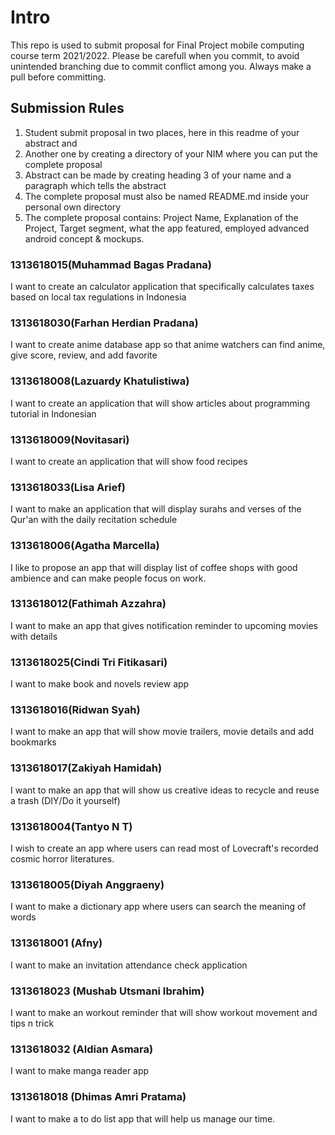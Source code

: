 # Intro
This repo is used to submit proposal for Final Project mobile computing course term 2021/2022. Please be carefull when you commit, to avoid unintended branching due to commit conflict among you. Always make a pull before committing. 

## Submission Rules
1. Student submit proposal in two places, here in this readme of your abstract and
2. Another one by creating a directory of your NIM where you can put the complete proposal
3. Abstract can be made by creating heading 3 of your name and a paragraph which tells the abstract
4. The complete proposal must also be named README.md inside your personal own directory
5. The complete proposal contains: Project Name, Explanation of the Project, Target segment, what the app featured, employed advanced android concept & mockups. 

### 1313618015(Muhammad Bagas Pradana)
I want to create an calculator application that specifically calculates taxes based on local tax regulations in Indonesia

### 1313618030(Farhan Herdian Pradana)
I want to create anime database app so that anime watchers can find anime, give score, review, and add favorite

### 1313618008(Lazuardy Khatulistiwa)
I want to create an application that will show articles about programming tutorial in Indonesian

### 1313618009(Novitasari)
I want to create an application that will show food recipes

### 1313618033(Lisa Arief)
I want to make an application that will display surahs and verses of the Qur'an with the daily recitation schedule

### 1313618006(Agatha Marcella)
I like to propose an app that will display list of coffee shops with good ambience and can make people focus on work.

### 1313618012(Fathimah Azzahra)
I want to make an app that gives notification reminder to upcoming movies with details

### 1313618025(Cindi Tri Fitikasari)
I want to make book and novels review app

### 1313618016(Ridwan Syah)
I want to make an app that will show movie trailers, movie details and add bookmarks

### 1313618017(Zakiyah Hamidah)
I want to make an app that will show us creative ideas to recycle and reuse a trash (DIY/Do it yourself)

### 1313618004(Tantyo N T)
I wish to create an app where users can read most of Lovecraft's recorded cosmic horror literatures.

### 1313618005(Diyah Anggraeny)
I want to make a dictionary app where users can search the meaning of words

### 1313618001 (Afny)
I want to make an invitation attendance check application

### 1313618023 (Mushab Utsmani Ibrahim)
I want to make an workout reminder that will show workout movement and tips n trick

### 1313618032 (Aldian Asmara)
I want to make manga reader app

### 1313618018 (Dhimas Amri Pratama)
I want to make a to do list app that will help us manage our time.
